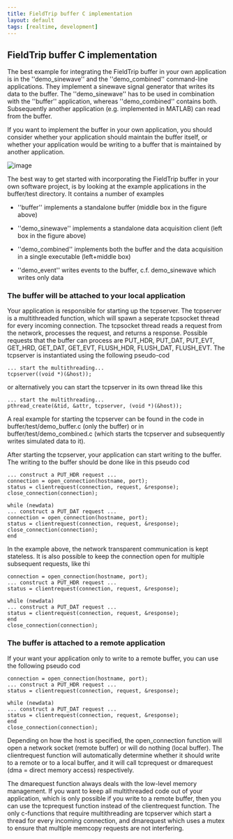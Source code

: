 ```yaml
---
title: FieldTrip buffer C implementation
layout: default
tags: [realtime, development]
---
```


## FieldTrip buffer C implementation

The best example for integrating the FieldTrip buffer in your own application is in the ''demo_sinewave'' and the ''demo_combined'' command-line applications. They implement a sinewave signal generator that writes its data to the buffer. The ''demo_sinewave'' has to be used in combination with the ''buffer'' application, whereas ''demo_combined'' contains both. Subsequently another application (e.g. implemented in MATLAB) can read from the buffer.

If you want to implement the buffer in your own application, you should consider whether your application should maintain the buffer itself, or whether your application would be writing to a buffer that is maintained by another application.

![image](/media/development/realtime/screen_shot_2018-03-28_at_14.14.39.png@600)

The best way to get started with incorporating the FieldTrip buffer in your own software project, is by looking at the example applications in the buffer/test directory. It contains a number of examples

*  ''buffer'' implements a standalone buffer (middle box in the figure above)

*  ''demo_sinewave'' implements a standalone data acquisition client (left box in the figure above)

*  ''demo_combined'' implements both the buffer and the data acquisition in a single executable (left+middle box)

*  ''demo_event'' writes events to the buffer, c.f. demo_sinewave which writes only data

### The buffer will be attached to your local application

Your application is responsible for starting up the tcpserver. The tcpserver is a multithreaded function, which will spawn a seperate tcpsocket thread for every incoming connection. The tcpsocket thread reads a request from the network, processes the request, and returns a response. Possible requests that the buffer can process are PUT_HDR, PUT_DAT, PUT_EVT, GET_HRD, GET_DAT, GET_EVT, FLUSH_HDR, FLUSH_DAT, FLUSH_EVT. The tcpserver is instantiated using the following pseudo-cod

    ... start the multithreading...
    tcpserver((void *)(&host));

or alternatively you can start the tcpserver in its own thread like this

    ... start the multithreading...
    pthread_create(&tid, &attr, tcpserver, (void *)(&host));

A real example for starting the tcpserver can be found in the code in buffer/test/demo_buffer.c (only the buffer) or in buffer/test/demo_combined.c (which starts the tcpserver and subsequently writes simulated data to it). 

After starting the tcpserver, your application can start writing to the buffer. The writing to the buffer should be done like in this pseudo cod

    ... construct a PUT_HDR request ...
    connection = open_connection(hostname, port);
    status = clientrequest(connection, request, &response);
    close_connection(connection);
    
    while (newdata)
    ... construct a PUT_DAT request ...
    connection = open_connection(hostname, port);
    status = clientrequest(connection, request, &response);
    close_connection(connection);
    end

In the example above, the network transparent communication is kept stateless. It is also possible to keep the connection open for multiple subsequent requests, like thi

    connection = open_connection(hostname, port);
    ... construct a PUT_HDR request ...
    status = clientrequest(connection, request, &response);
    
    while (newdata)
    ... construct a PUT_DAT request ...
    status = clientrequest(connection, request, &response);
    end
    close_connection(connection);

### The buffer is attached to a remote application

If your want your application only to write to a remote buffer, you can use the following pseudo cod

    connection = open_connection(hostname, port);
    ... construct a PUT_HDR request ...
    status = clientrequest(connection, request, &response);
    
    while (newdata)
    ... construct a PUT_DAT request ...
    status = clientrequest(connection, request, &response);
    end
    close_connection(connection);

Depending on how the host is specified, the open_connection function will open a network socket (remote buffer) or will do nothing (local buffer). The clientrequest function will automatically determine whether it should write to a remote or to a local buffer, and it will call tcprequest or dmarequest (dma = direct memory access) respectively. 

The dmarequest function always deals with the low-level memory management. If you want to keep all multithreaded code out of your application, which is only possible if you write to a remote buffer, then you can use the tcprequest function instead of the clientrequest function. The only c-functions that require multithreading are tcpserver which start a thread for every incoming connection, and dmarequest which uses a mutex to ensure that multiple memcopy requests are not interfering.

